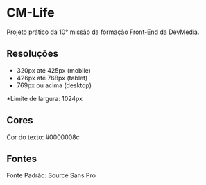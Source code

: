 # CM-Life
Projeto prático da 10° missão da formação Front-End da DevMedia.

## Resoluções

* 320px até 425px (mobile)
* 426px até 768px (tablet)
* 769px ou acima (desktop)

*Limite de largura: 1024px

## Cores
Cor do texto: #0000008c

## Fontes
Fonte Padrão: Source Sans Pro